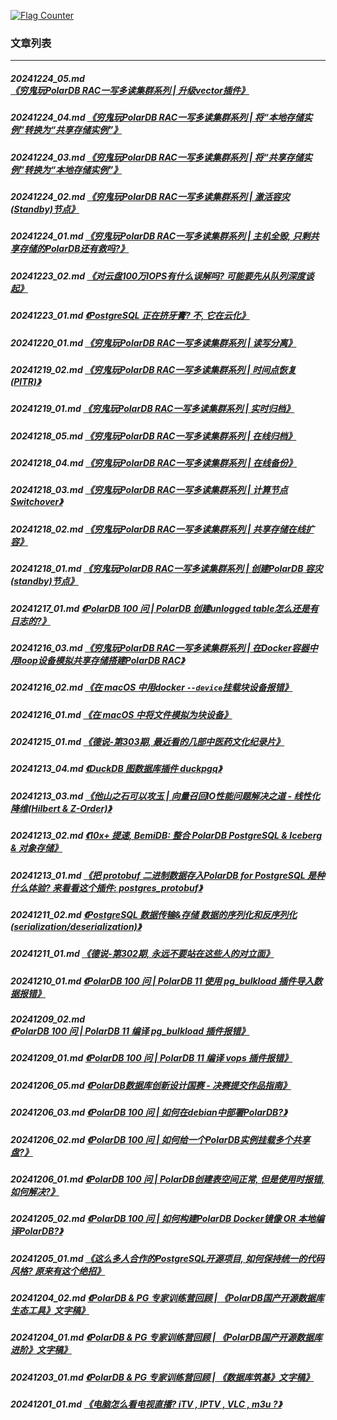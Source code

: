 <a rel="nofollow" href="http://info.flagcounter.com/h9V1"  ><img src="http://s03.flagcounter.com/count/h9V1/bg_FFFFFF/txt_000000/border_CCCCCC/columns_2/maxflags_12/viewers_0/labels_0/pageviews_0/flags_0/"  alt="Flag Counter"  border="0"  ></a>  
  
### 文章列表  
----  
##### 20241224_05.md   [《穷鬼玩PolarDB RAC一写多读集群系列 | 升级vector插件》](20241224_05.md)  
##### 20241224_04.md   [《穷鬼玩PolarDB RAC一写多读集群系列 | 将“本地存储实例”转换为“共享存储实例”》](20241224_04.md)  
##### 20241224_03.md   [《穷鬼玩PolarDB RAC一写多读集群系列 | 将“共享存储实例”转换为“本地存储实例”》](20241224_03.md)  
##### 20241224_02.md   [《穷鬼玩PolarDB RAC一写多读集群系列 | 激活容灾(Standby)节点》](20241224_02.md)  
##### 20241224_01.md   [《穷鬼玩PolarDB RAC一写多读集群系列 | 主机全毁, 只剩共享存储的PolarDB还有救吗?》](20241224_01.md)  
##### 20241223_02.md   [《对云盘100万IOPS有什么误解吗? 可能要先从队列深度谈起》](20241223_02.md)  
##### 20241223_01.md   [《PostgreSQL 正在挤牙膏? 不, 它在云化》](20241223_01.md)  
##### 20241220_01.md   [《穷鬼玩PolarDB RAC一写多读集群系列 | 读写分离》](20241220_01.md)  
##### 20241219_02.md   [《穷鬼玩PolarDB RAC一写多读集群系列 | 时间点恢复(PITR)》](20241219_02.md)  
##### 20241219_01.md   [《穷鬼玩PolarDB RAC一写多读集群系列 | 实时归档》](20241219_01.md)  
##### 20241218_05.md   [《穷鬼玩PolarDB RAC一写多读集群系列 | 在线归档》](20241218_05.md)  
##### 20241218_04.md   [《穷鬼玩PolarDB RAC一写多读集群系列 | 在线备份》](20241218_04.md)  
##### 20241218_03.md   [《穷鬼玩PolarDB RAC一写多读集群系列 | 计算节点 Switchover》](20241218_03.md)  
##### 20241218_02.md   [《穷鬼玩PolarDB RAC一写多读集群系列 | 共享存储在线扩容》](20241218_02.md)  
##### 20241218_01.md   [《穷鬼玩PolarDB RAC一写多读集群系列 | 创建PolarDB 容灾(standby)节点》](20241218_01.md)  
##### 20241217_01.md   [《PolarDB 100 问 | PolarDB 创建unlogged table怎么还是有日志的?》](20241217_01.md)  
##### 20241216_03.md   [《穷鬼玩PolarDB RAC一写多读集群系列 | 在Docker容器中用loop设备模拟共享存储搭建PolarDB RAC》](20241216_03.md)  
##### 20241216_02.md   [《在 macOS 中用docker `--device`挂载块设备报错》](20241216_02.md)  
##### 20241216_01.md   [《在 macOS 中将文件模拟为块设备》](20241216_01.md)  
##### 20241215_01.md   [《德说-第303期, 最近看的几部中医药文化纪录片》](20241215_01.md)  
##### 20241213_04.md   [《DuckDB 图数据库插件 duckpgq》](20241213_04.md)  
##### 20241213_03.md   [《他山之石可以攻玉 | 向量召回IO性能问题解决之道 - 线性化降维(Hilbert & Z-Order)》](20241213_03.md)  
##### 20241213_02.md   [《10x+ 提速, BemiDB: 整合 PolarDB PostgreSQL & Iceberg & 对象存储》](20241213_02.md)  
##### 20241213_01.md   [《把 protobuf 二进制数据存入PolarDB for PostgreSQL 是种什么体验? 来看看这个插件: postgres_protobuf》](20241213_01.md)  
##### 20241211_02.md   [《PostgreSQL 数据传输&存储 数据的序列化和反序列化 (serialization/deserialization)》](20241211_02.md)  
##### 20241211_01.md   [《德说-第302期, 永远不要站在这些人的对立面》](20241211_01.md)  
##### 20241210_01.md   [《PolarDB 100 问 | PolarDB 11 使用 pg_bulkload 插件导入数据报错》](20241210_01.md)  
##### 20241209_02.md   [《PolarDB 100 问 | PolarDB 11 编译 pg_bulkload 插件报错》](20241209_02.md)  
##### 20241209_01.md   [《PolarDB 100 问 | PolarDB 11 编译 vops 插件报错》](20241209_01.md)  
##### 20241206_05.md   [《PolarDB数据库创新设计国赛 - 决赛提交作品指南》](20241206_05.md)  
##### 20241206_03.md   [《PolarDB 100 问 | 如何在debian中部署PolarDB?》](20241206_03.md)  
##### 20241206_02.md   [《PolarDB 100 问 | 如何给一个PolarDB实例挂载多个共享盘?》](20241206_02.md)  
##### 20241206_01.md   [《PolarDB 100 问 | PolarDB创建表空间正常, 但是使用时报错, 如何解决?》](20241206_01.md)  
##### 20241205_02.md   [《PolarDB 100 问 | 如何构建PolarDB Docker镜像 OR 本地编译PolarDB?》](20241205_02.md)  
##### 20241205_01.md   [《这么多人合作的PostgreSQL开源项目, 如何保持统一的代码风格? 原来有这个绝招》](20241205_01.md)  
##### 20241204_02.md   [《PolarDB & PG 专家训练营回顾 | 《PolarDB国产开源数据库生态工具》文字稿》](20241204_02.md)  
##### 20241204_01.md   [《PolarDB & PG 专家训练营回顾 | 《PolarDB国产开源数据库进阶》文字稿》](20241204_01.md)  
##### 20241203_01.md   [《PolarDB & PG 专家训练营回顾 | 《数据库筑基》文字稿》](20241203_01.md)  
##### 20241201_01.md   [《电脑怎么看电视直播? iTV , IPTV , VLC , m3u ?》](20241201_01.md)  

